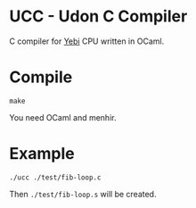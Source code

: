 # UCC - Udon C Compiler #

C compiler for [Yebi](https://github.com/wasabiz/Yebi) CPU written in OCaml.

Compile
==============
``make``

You need OCaml and menhir.

Example
==========
``./ucc ./test/fib-loop.c``

Then ``./test/fib-loop.s`` will be created.